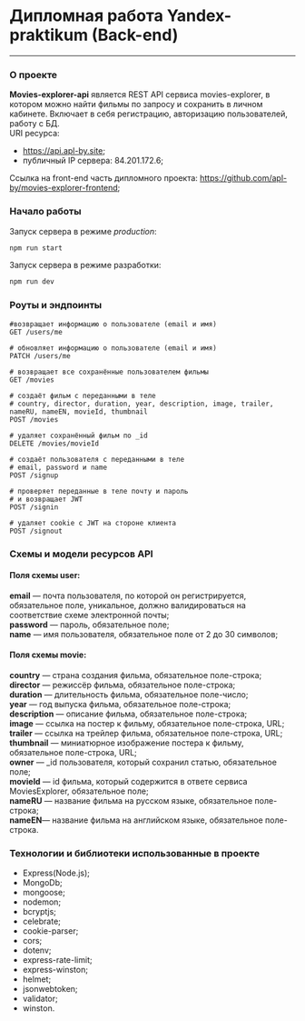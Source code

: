 # Дипломная работа Yandex-praktikum (Back-end)
---
### О проекте
__Movies-explorer-api__ является REST API cервиса movies-explorer, в котором можно найти фильмы по запросу и сохранить в личном кабинете. Включает в себя регистрацию, авторизацию пользователей, работу с БД.  
URI ресурса:  
- https://api.apl-by.site;
- публичный IP сервера: 84.201.172.6;  

Ссылка на front-end часть дипломного проекта: https://github.com/apl-by/movies-explorer-frontend;
### Начало работы  
Запуск сервера в режиме *production*:  
```bash
npm run start
```  
Запуск сервера в режиме разработки:  
```bash
npm run dev
```  
### Роуты и эндпоинты  
 ```
 #возвращает информацию о пользователе (email и имя)
GET /users/me

# обновляет информацию о пользователе (email и имя)
PATCH /users/me

# возвращает все сохранённые пользователем фильмы
GET /movies

# создаёт фильм с переданными в теле
# country, director, duration, year, description, image, trailer, nameRU, nameEN, movieId, thumbnail 
POST /movies

# удаляет сохранённый фильм по _id
DELETE /movies/movieId  

# создаёт пользователя с переданными в теле
# email, password и name
POST /signup

# проверяет переданные в теле почту и пароль
# и возвращает JWT
POST /signin  

# удаляет cookie c JWT на стороне клиента
POST /signout  
```  
### Cхемы и модели ресурсов API  
#### Поля схемы user:
**email** — почта пользователя, по которой он регистрируется, обязательное поле, уникальное, должно валидироваться на соответствие схеме электронной почты;  
**password** — пароль, обязательное поле;  
**name** — имя пользователя, обязательное поле от 2 до 30 символов;    
#### Поля схемы movie:  
**country** — страна создания фильма, обязательное поле-строка;  
**director** — режиссёр фильма, обязательное поле-строка;  
**duration** — длительность фильма, обязательное поле-число;  
**year** — год выпуска фильма, обязательное поле-строка;  
**description** — описание фильма, обязательное поле-строка;  
**image** — ссылка на постер к фильму, обязательное поле-строка, URL;  
**trailer** — ссылка на трейлер фильма, обязательное поле-строка, URL;  
**thumbnail** — миниатюрное изображение постера к фильму, обязательное поле-строка, URL;  
**owner** — _id пользователя, который сохранил статью, обязательное поле;  
**movieId** — id фильма, который содержится в ответе сервиса MoviesExplorer, обязательное поле;  
**nameRU** — название фильма на русском языке, обязательное поле-строка;  
**nameEN**— название фильма на английском языке, обязательное поле-строка.    

### Технологии и библиотеки использованные в проекте  
- Express(Node.js);
- MongoDb;
- mongoose;
- nodemon;
- bcryptjs;
- celebrate;
- cookie-parser;
- cors;
- dotenv;
- express-rate-limit;
- express-winston;
- helmet;
- jsonwebtoken;
- validator;
- winston.

